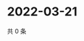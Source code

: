# 2022-03-21

共 0 条

<!-- BEGIN WEIBO -->
<!-- 最后更新时间 Mon Mar 21 2022 05:10:39 GMT+0800 (China Standard Time) -->

<!-- END WEIBO -->
